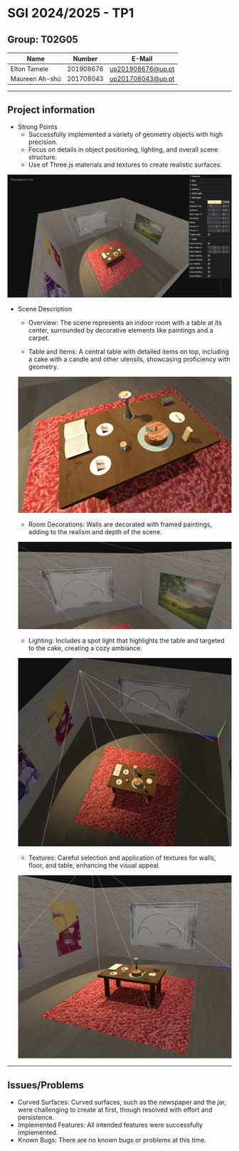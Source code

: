 # SGI 2024/2025 - TP1

## Group: T02G05

| Name             | Number    | E-Mail             |
| ---------------- | --------- | ------------------ |
| Elton Tamele     | 201908676 | up201908676@up.pt  |
| Maureen Ah-shú   | 201708043 | up201708043@up.pt  |

----
## Project information

- Strong Points
  - Successfully implemented a variety of geometry objects with high precision.
  - Focus on details in object positioning, lighting, and overall scene structure.
  - Use of Three.js materials and textures to create realistic surfaces.

![Scene Overview](screenshot/scene.png)

- Scene Description
  - Overview: The scene represents an indoor room with a table at its center, surrounded by decorative elements like paintings and a carpet.

  - Table and Items: A central table with detailed items on top, including a cake with a candle and other utensils, showcasing proficiency with geometry.

  ![Table](screenshot/table.png)

  - Room Decorations: Walls are decorated with framed paintings, adding to the realism and depth of the scene.

  ![Paintings](screenshot/paintings.png)

  - Lighting: Includes a spot light that highlights the table and targeted to the cake, creating a cozy ambiance.

  ![Spotlight](screenshot/spotlight.png)

  - Textures: Careful selection and application of textures for walls, floor, and table, enhancing the visual appeal.

  ![Spotlight](screenshot/texture.png)

----
## Issues/Problems

- Curved Surfaces: Curved surfaces, such as the newspaper and the jar, were challenging to create at first, though resolved with effort and persistence.
- Implemented Features: All intended features were successfully implemented.
- Known Bugs: There are no known bugs or problems at this time.